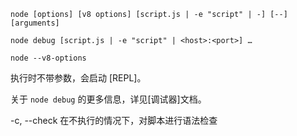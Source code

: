 
`node [options] [v8 options] [script.js | -e "script" | -] [--] [arguments]`

`node debug [script.js | -e "script" | <host>:<port>] …`

`node --v8-options`

执行时不带参数，会启动 [REPL]。

关于 `node debug` 的更多信息，详见[调试器]文档。

-c, --check
在不执行的情况下，对脚本进行语法检查
